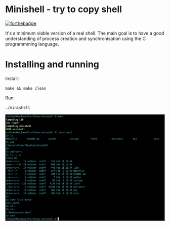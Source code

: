 # Minishell - try to copy shell
[![forthebadge](https://forthebadge.com/images/badges/made-with-c.svg)](https://forthebadge.com)

It's a minimum viable version of a real shell. The main goal is to have a good understanding of process creation and synchronisation using the C programmming language.
# Installing and running
Install:
```
make && make clean
```
Run:
```
./minishell
```
![Example](https://github.com/volkov7/minishell/raw/master/minishell.png)
